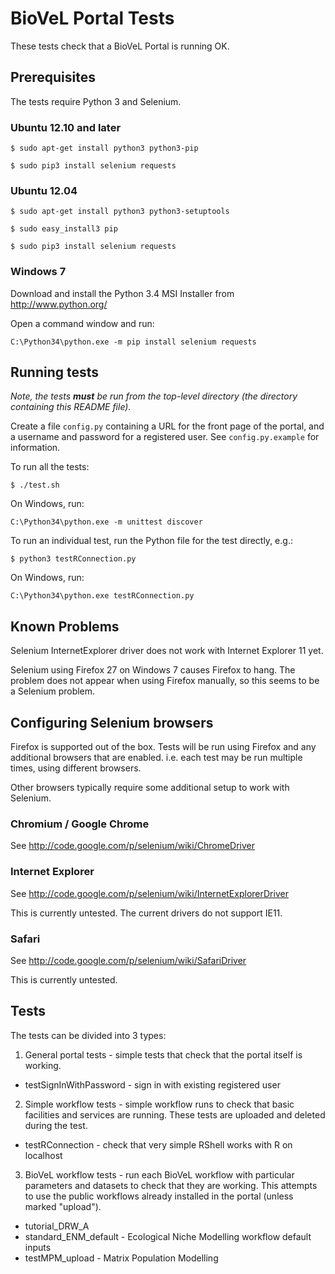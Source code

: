 # BioVeL Portal Tests

These tests check that a BioVeL Portal is running OK.

## Prerequisites

The tests require Python 3 and Selenium.

### Ubuntu 12.10 and later

```
$ sudo apt-get install python3 python3-pip

$ sudo pip3 install selenium requests
```

### Ubuntu 12.04

```
$ sudo apt-get install python3 python3-setuptools

$ sudo easy_install3 pip

$ sudo pip3 install selenium requests
```

### Windows 7

Download and install the Python 3.4 MSI Installer from http://www.python.org/

Open a command window and run:
```
C:\Python34\python.exe -m pip install selenium requests
```

## Running tests

*Note, the tests __must__ be run from the top-level directory (the directory
containing this README file).*

Create a file `config.py` containing a URL for the front page of the portal,
and a username and password for a registered user.  See `config.py.example`
for information.

To run all the tests:
```
$ ./test.sh
```

On Windows, run:
```
C:\Python34\python.exe -m unittest discover
```

To run an individual test, run the Python file for the test directly, e.g.:
```
$ python3 testRConnection.py
```

On Windows, run:
```
C:\Python34\python.exe testRConnection.py
```

## Known Problems

Selenium InternetExplorer driver does not work with Internet Explorer 11 yet.

Selenium using Firefox 27 on Windows 7 causes Firefox to hang. The problem does
not appear when using Firefox manually, so this seems to be a Selenium problem.


## Configuring Selenium browsers

Firefox is supported out of the box. Tests will be run using Firefox and any
additional browsers that are enabled. i.e. each test may be run multiple times,
using different browsers.

Other browsers typically require some additional setup to work with Selenium.

### Chromium / Google Chrome

See http://code.google.com/p/selenium/wiki/ChromeDriver

### Internet Explorer

See http://code.google.com/p/selenium/wiki/InternetExplorerDriver

This is currently untested.  The current drivers do not support IE11.

### Safari

See http://code.google.com/p/selenium/wiki/SafariDriver

This is currently untested.

## Tests

The tests can be divided into 3 types:

1. General portal tests - simple tests that check that the portal itself is 
working.
  * testSignInWithPassword - sign in with existing registered user

2. Simple workflow tests - simple workflow runs to check that basic facilities
and services are running.  These tests are uploaded and deleted during the test.
  * testRConnection - check that very simple RShell works with R on localhost

3. BioVeL workflow tests - run each BioVeL workflow with particular parameters
and datasets to check that they are working. This attempts to use the public
workflows already installed in the portal (unless marked "upload").
  * tutorial_DRW_A
  * standard_ENM_default - Ecological Niche Modelling workflow default inputs
  * testMPM_upload - Matrix Population Modelling

